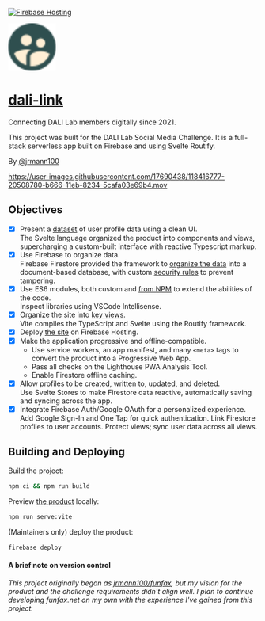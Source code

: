 [![Firebase Hosting](https://github.com/jrmann100/dali-link/actions/workflows/firebase-hosting.yml/badge.svg)](https://github.com/jrmann100/dali-link/actions/workflows/firebase-hosting.yml)

<img src="public/icon.svg" height="96" width="96">

# [dali-link](https://jrmann100.github.io/feed)

Connecting DALI Lab members digitally since 2021.

This project was built for the DALI Lab Social Media Challenge.
It is a full-stack serverless app built on Firebase and using Svelte Routify.

By [@jrmann100](https://github.com/jrmann100)

https://user-images.githubusercontent.com/17690438/118416777-20508780-b666-11eb-8234-5cafa03e69b4.mov

## Objectives

- [x] Present a [dataset](https://github.com/dali-lab/dali-challenges/blob/master/data/DALI_Data.json) of user profile data using a clean UI.<br>The Svelte language organized the product into components and views, supercharging a custom-built interface with reactive Typescript markup.
- [x] Use Firebase to organize data.<br>Firebase Firestore provided the framework to [organize the data](json.js) into a document-based database, with custom [security rules](firestore.rules) to prevent tampering.
- [x] Use ES6 modules, both custom and [from NPM](package.json) to extend the abilities of the code.<br>Inspect libraries using VSCode Intellisense.
- [x] Organize the site into [key views](src/_pages).<br>Vite compiles the TypeScript and Svelte using the Routify framework. 
- [x] Deploy [the site](https://dali-link.web.app) on Firebase Hosting.
- [x] Make the application progressive and offline-compatible.
    - Use service workers, an app manifest, and many `<meta>` tags to convert the product into a Progressive Web App.
    - Pass all checks on the Lighthouse PWA Analysis Tool.
    - Enable Firestore offline caching.
- [x] Allow profiles to be created, written to, updated, and deleted.<br>Use Svelte Stores to make Firestore data reactive, automatically saving and syncing across the app.
- [x] Integrate Firebase Auth/Google OAuth for a personalized experience.<br>Add Google Sign-In and One Tap for quick authentication. Link Firestore profiles to user accounts. Protect views; sync user data across all views.

## Building and Deploying

Build the project:
```bash
npm ci && npm run build
```

Preview [the product](https://dali-link.web.app) locally:
```bash
npm run serve:vite
```

(Maintainers only) deploy the product:
```bash
firebase deploy
```

#### A brief note on version control
_This project originally began as [jrmann100/funfax](https://github.com/jrmann100/funfax), but my vision for the product and the challenge requirements didn't align well. I plan to continue developing funfax.net on my own with the experience I've gained from this project._
